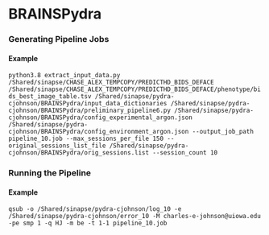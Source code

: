 # BRAINSPydra

### Generating Pipeline Jobs
#### Example
```python3.8 extract_input_data.py /Shared/sinapse/CHASE_ALEX_TEMPCOPY/PREDICTHD_BIDS_DEFACE /Shared/sinapse/CHASE_ALEX_TEMPCOPY/PREDICTHD_BIDS_DEFACE/phenotype/bids_best_image_table.tsv /Shared/sinapse/pydra-cjohnson/BRAINSPydra/input_data_dictionaries /Shared/sinapse/pydra-cjohnson/BRAINSPydra/preliminary_pipeline6.py /Shared/sinapse/pydra-cjohnson/BRAINSPydra/config_experimental_argon.json /Shared/sinapse/pydra-cjohnson/BRAINSPydra/config_environment_argon.json --output_job_path pipeline_10.job --max_sessions_per_file 150 --original_sessions_list_file /Shared/sinapse/pydra-cjohnson/BRAINSPydra/orig_sessions.list --session_count 10```

### Running the Pipeline

#### Example
```qsub -o /Shared/sinapse/pydra-cjohnson/log_10 -e /Shared/sinapse/pydra-cjohnson/error_10 -M charles-e-johnson@uiowa.edu -pe smp 1 -q HJ -m be -t 1-1 pipeline_10.job```